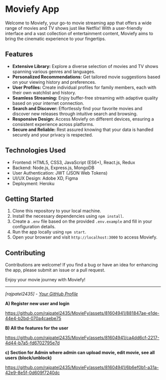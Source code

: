 # Moviefy App

Welcome to Moviefy, your go-to movie streaming app that offers a wide range of movies and TV shows just like Netflix! With a user-friendly interface and a vast collection of entertainment content, Moviefy aims to bring the cinematic experience to your fingertips.

## Features

- **Extensive Library:** Explore a diverse selection of movies and TV shows spanning various genres and languages.
- **Personalized Recommendations:** Get tailored movie suggestions based on your viewing history and preferences.
- **User Profiles:** Create individual profiles for family members, each with their own watchlist and history.
- **Seamless Streaming:** Enjoy buffer-free streaming with adaptive quality based on your internet connection.
- **Search and Discover:** Effortlessly find your favorite movies and discover new releases through intuitive search and browsing.
- **Responsive Design:** Access Moviefy on different devices, ensuring a consistent experience across platforms.
- **Secure and Reliable:** Rest assured knowing that your data is handled securely and your privacy is respected.

## Technologies Used

- Frontend: HTML5, CSS3, JavaScript (ES6+), React.js, Redux
- Backend: Node.js, Express.js, MongoDB
- User Authentication: JWT (JSON Web Tokens)
- UI/UX Design: Adobe XD, Figma
- Deployment: Heroku

## Getting Started

1. Clone this repository to your local machine.
2. Install the necessary dependencies using `npm install`.
3. Create a `.env` file based on the provided `.env.example` and fill in your configuration details.
4. Run the app locally using `npm start`.
5. Open your browser and visit `http://localhost:3000` to access Moviefy.

## Contributing

Contributions are welcome! If you find a bug or have an idea for enhancing the app, please submit an issue or a pull request.

Enjoy your movie journey with Moviefy!

---

*[rajpatel2435] - [Your GitHub Profile](https://github.com/rajpatel2435/MovieFy)*

**A) Register new user and login**

https://github.com/rajpatel2435/MovieFy/assets/81604941/881847ae-e1de-44e4-b2bd-070a4caebe75

**B) All the features for the user**

https://github.com/rajpatel2435/MovieFy/assets/81604941/ca4dd6cf-2217-4d44-b7a5-fd6702795e7d


**c) Section for Admin where admin can upload movie, edit movie, see all users (block/unblock)**

https://github.com/rajpatel2435/MovieFy/assets/81604941/6b6ef0b1-a31a-42e9-8e5f-0d609f7240dc

